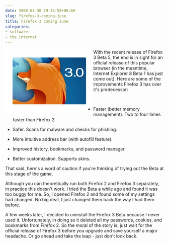 ```yaml
---
date: 2008-04-30 19:14:58+00:00
slug: firefox-3-coming-june
title: Firefox 3 coming June
categories:
- software
- the internet
---
```



<img align="left" style="border:20px solid white" src="/images/f3.jpg">

With the recent release of Firefox 3 Beta 5, the end is in sight for an official release of this popular browser (in the meantime, Internet Explorer 8 Beta 1 has just come out). Here are some of the improvements Firefox 3 has over it's predecessor:

 <br>

  
  * Faster (better memory management). Two to four times faster than Firefox 2.
   
  * Safer. Scans for malware and checks for phishing.
   
  * More intuitive address bar (with autofill feature).
   
  * Improved history, bookmarks, and password manager.
   
  * Better customization. Supports skins.
 

That said, here's a word of caution if you're thinking of trying out the Beta at this stage of the game.


<!-- more -->
  

Although you can theoretically run both Firefox 2 and Firefox 3 separately, in practice this doesn't work. I tried the Beta a while ago and found it was too buggy for me. So, I opened Firefox 2 and found some of my settings had changed. No big deal, I just changed them back the way I had them before.

 

A few weeks later, I decided to uninstall the Firefox 3 Beta because I never used it. Unfortunately, in doing so it deleted all my passwords, cookies, and bookmarks from Firefox 2. So the moral of the story is, just wait for the official release of Firefox 3 before you upgrade and save yourself a major headache. Or go ahead and take the leap - just don't look back.
